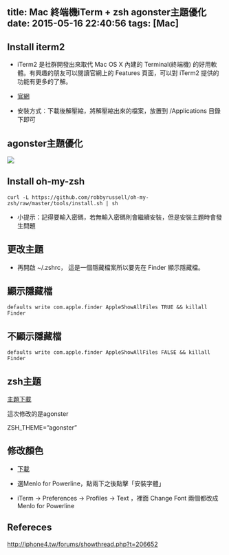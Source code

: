 title: Mac 終端機iTerm + zsh agonster主題優化
date: 2015-05-16 22:40:56
tags: [Mac]
---

## Install iterm2

- iTerm2 是社群開發出來取代 Mac OS X 內建的 Terminal(終端機) 的好用軟體。有興趣的朋友可以閱讀官網上的 Features 頁面，可以對 iTerm2 提供的功能有更多的了解。

- [官網](http://www.iterm2.com/#/section/home)

- 安裝方式︰下載後解壓縮，將解壓縮出來的檔案，放置到 /Applications 目錄下即可

<!-- more -->

## agonster主題優化

![](https://googledrive.com/host/0B0pH-JgGVSTDV25iM1p0N2Q2OVE)

## Install oh-my-zsh

```
curl -L https://github.com/robbyrussell/oh-my-zsh/raw/master/tools/install.sh | sh
```
- 小提示：記得要輸入密碼，若無輸入密碼則會繼續安裝，但是安裝主題時會發生問題

## 更改主題

- 再開啟 ~/.zshrc， 這是一個隱藏檔案所以要先在 Finder 顯示隱藏檔。

## 顯示隱藏檔

```
defaults write com.apple.finder AppleShowAllFiles TRUE && killall Finder
```

## 不顯示隱藏檔

```
defaults write com.apple.finder AppleShowAllFiles FALSE && killall Finder
```

## zsh主題

[主題下載](https://github.com/robbyrussell/oh-my-zsh/wiki/themes)

這次修改的是agonster

ZSH_THEME=”agonster”

## 修改顏色

- [下載](http://ethanschoonover.com/solarized)

- 選Menlo for Powerline，點兩下之後點擊「安裝字體」

- iTerm -> Preferences -> Profiles -> Text ，裡面 Change Font 兩個都改成Menlo for Powerline

## Refereces

http://iphone4.tw/forums/showthread.php?t=206652
